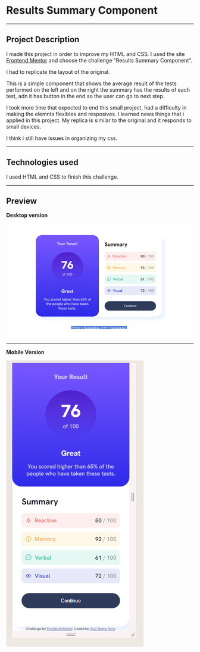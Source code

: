 # Results Summary Component
---


## Project Description
I made this project in order to improve my HTML and CSS.
I used the site [Frontend Mentor](https://www.frontendmentor.io/challenges/results-summary-component-CE_K6s0maV) and choose the challenge "Results Summary Component".

I had to replicate the layout of the original.

This is a simple component that shows the average result of the tests performed on the left and on the right the summary has the results of each test, adn it has button in the end so the user can go to next step.

I took more time that expected to end this small project, had a difficulty in making the elemnts flexibles and resposives. I learned news things that i applied in this project. My replica is similar to the original and it responds to small devices.

I think i still have issues in organizing my css.

---
## Technologies used

I used HTML and CSS to finish this challenge.

---
## Preview

**Desktop version**

![alt text](./images/result-summary-pic.png)

---

**Mobile Version**

![alt text](./images/result-summary-pic-mobile.png)